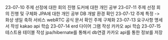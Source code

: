 23-07-10
주제 선정에 대한 회의 진행
도커에 대한 개인 공부
23-07-11
주제 선정 회의 진행 및 구체화
JPA에 대한 개인 공부
DB 개발 환경 확인
23-07-12
주제 특정 -> 화상 생일 축하 서비스
webRTC 공식 문서 확인
주제 구체화
23-07-13
요구사항 명세서 작성
kakao api 학습
23-07-14
erd 다이어 그램 작성
카카오 api 학습
23-07-15
테스트용 테이블 작성
jpa/hibernate를 통해서 db연결
카카오 api를 통한 정보를 저장


